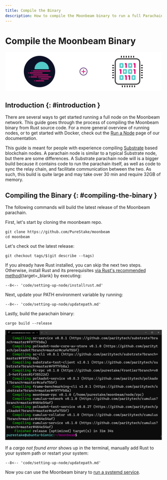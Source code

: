 ```yaml
---
title: Compile the Binary
description: How to compile the Moonbeam binary to run a full Parachain node, gain access to RPC endpoints, and produce blocks, for the Moonbeam Network.
---
```


# Compile the Moonbeam Binary

![Full Node Moonbeam Banner](/images/fullnode/compile-binary-banner.png)

## Introduction {: #introduction } 

There are several ways to get started running a full node on the Moonbeam network. This guide goes through the process of compiling the Moonbeam binary from Rust source code. For a more general overview of running nodes, or to get started with Docker, check out the [Run a Node](/node-operators/networks/full-node) page of our documentation.

This guide is meant for people with experience compiling [Substrate](https://substrate.dev/) based blockchain nodes. A parachain node is similar to a typical Substrate node, but there are some differences. A Substrate parachain node will is a bigger build because it contains code to run the parachain itself, as well as code to sync the relay chain, and facilitate communication between the two. As such, this build is quite large and may take over 30 min and require 32GB of memory.

## Compiling the Binary {: #compiling-the-binary } 

The following commands will build the latest release of the Moonbeam parachain.

First, let's start by cloning the moonbeam repo.

```
git clone https://github.com/PureStake/moonbeam
cd moonbeam
```

Let's check out the latest release:

```
git checkout tags/$(git describe --tags)
```

If you already have Rust installed, you can skip the next two steps. Otherwise, install Rust and its prerequisites [via Rust's recommended method](https://www.rust-lang.org/tools/install){target=_blank} by executing:

```
--8<-- 'code/setting-up-node/installrust.md'
```

Next, update your PATH environment variable by running:

```
--8<-- 'code/setting-up-node/updatepath.md'
```

Lastly, build the parachain binary:

```
cargo build --release
```

![Compiling Binary](/images/fullnode/compile-binary1.png)

If a _cargo not found error_ shows up in the terminal, manually add Rust to your system path or restart your system:
```
--8<-- 'code/setting-up-node/updatepath.md'
```

Now you can use the Moonbeam binary to [run a systemd service](/node-operators/networks/full-node/#running-the-systemd-service).